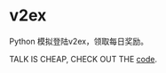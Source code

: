 # v2ex
Python 模拟登陆v2ex，领取每日奖励。

TALK IS CHEAP, CHECK OUT THE [code](https://raw.githubusercontent.com/ssrzz/v2ex/master/v2ex.py). 

